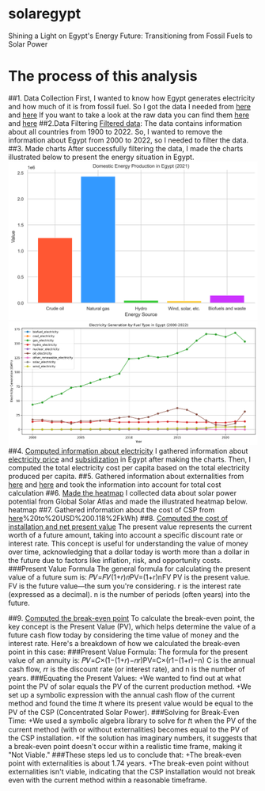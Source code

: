 # solaregypt
Shining a Light on Egypt's Energy Future: Transitioning from Fossil Fuels to Solar Power
# The process of this analysis
##1.	Data Collection
First, I wanted to know how Egypt generates electricity and how much of it is from fossil fuel. So I got the data I needed from [here](https://ourworldindata.org/energy) and [here]( https://www.iea.org/countries/egypt)
If you want to take a look at the raw data you can find them [here](https://github.com/Armitahoo/solaregypt/blob/main/owid-energy-data.csv) and [here](https://github.com/Armitahoo/solaregypt/blob/main/International%20Energy%20Agency%20-%20Domestic%20energy%20production%2C%20Egypt%2C%202021.csv)
##2.Data Filtering
[Filtered data](https://github.com/Armitahoo/solaregypt/blob/main/Fuel.py): The data contains information about all countries from 1900 to 2022. So, I wanted to remove the information about Egypt from 2000 to 2022, so I needed to filter the data. 
##3.	Made charts
After successfully filtering the data, I made the charts illustrated below to present the energy situation in Egypt.
![Chart1](https://github.com/Armitahoo/solaregypt/blob/main/Production.png)
![Chart2](https://github.com/Armitahoo/solaregypt/blob/main/Fuel%20Type.png)
##4.	[Computed information about electricity](https://github.com/Armitahoo/solaregypt/blob/main/Electricity%20demand.py)
I gathered information about [electricity price](https://www.global-climatescope.org/markets/eg/) and [subsidization](https://www.tni.org/en/article/the-imf-and-ending-energy-subsidies-in-egypt) in Egypt after making the charts. Then, I computed the total electricity cost per capita based on the total electricity produced per capita. 
##5.	Gathered information about externalities 
from [here](https://aps.aucegypt.edu/en/articles/767/the-social-impact-of-air-pollution-in-egypt-the-contradictions-of-environmental-policy-in-egypt) and [here](https://www.greenpeace.org/static/planet4-southeastasia-stateless/2020/02/21b480fa-toxic-air-report-110220.pdf) and took the information into account for total cost calculation
##6.	[Made the heatmap](https://github.com/Armitahoo/solaregypt/blob/main/Heatmap.qgz )
I collected data about solar power potential from Global Solar Atlas and made the illustrated heatmap below.
heatmap
##7. Gathered information about the cost of CSP 
from [here](https://helioscsp.com/cost-of-concentrated-solar-power-csp-projects-fell-from-usd-0-38-kwh-to-usd-0-118-kwh-a-decline-of-69/#:~:text=Between%202010%20and%202022%2C%20the,)%20to%20USD%200.118%2FkWh)
##8.	[Computed the cost of installation and net present value](https://github.com/Armitahoo/solaregypt/blob/main/Solar.py)
The present value represents the current worth of a future amount, taking into account a specific discount rate or interest rate. This concept is useful for understanding the value of money over time, acknowledging that a dollar today is worth more than a dollar in the future due to factors like inflation, risk, and opportunity costs.
###Present Value Formula
The general formula for calculating the present value of a future sum is:
𝑃𝑉=𝐹𝑉(1+𝑟)𝑛PV=(1+r)nFV
PV is the present value.
FV is the future value—the sum you're considering.
r is the interest rate (expressed as a decimal).
n is the number of periods (often years) into the future.

##9.	[Computed the break-even point](https://github.com/Armitahoo/solaregypt/blob/main/yes%20or%20no.py)
To calculate the break-even point, the key concept is the Present Value (PV), which helps determine the value of a future cash flow today by considering the time value of money and the interest rate.
Here's a breakdown of how we calculated the break-even point in this case:
###Present Value Formula:
The formula for the present value of an annuity is:
𝑃𝑉=𝐶×(1−(1+𝑟)−𝑛𝑟)PV=C×(r1−(1+r)−n)
C is the annual cash flow, 𝑟r is the discount rate (or interest rate), and n is the number of years.
###Equating the Present Values:
+We wanted to find out at what point the PV of solar equals the PV of the current production method.
+We set up a symbolic expression with the annual cash flow of the current method and found the time 𝑡t where its present value would be equal to the PV of the CSP (Concentrated Solar Power).
###Solving for Break-Even Time:
+We used a symbolic algebra library to solve for 𝑡t when the PV of the current method (with or without externalities) becomes equal to the PV of the CSP installation.
+If the solution has imaginary numbers, it suggests that a break-even point doesn't occur within a realistic time frame, making it "Not Viable."
###These steps led us to conclude that:
+The break-even point with externalities is about 1.74 years.
+The break-even point without externalities isn't viable, indicating that the CSP installation would not break even with the current method within a reasonable timeframe.
